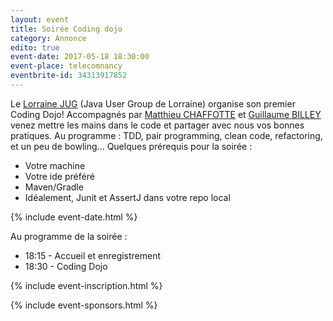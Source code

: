 ```yaml
---
layout: event
title: Soirée Coding dojo
category: Annonce
edito: true
event-date: 2017-05-18 18:30:00
event-place: telecomnancy
eventbrite-id: 34313917852
---
```




<p>
Le <a href="/">Lorraine JUG</a> (Java User Group de Lorraine) organise son premier Coding Dojo!
Accompagnés par <a href="/speakers.html#mchaffotte">Matthieu CHAFFOTTE</a> et <a href="/speakers.html#gbilley">Guillaume BILLEY</a> venez mettre les mains dans le code et partager avec nous vos bonnes pratiques.
Au programme : TDD, pair programming, clean code, refactoring, et un peu de bowling...
Quelques prérequis pour la soirée :
<ul>
	<li>Votre machine</li>
	<li>Votre ide préféré</li>
	<li>Maven/Gradle</li>
	<li>Idéalement, Junit et AssertJ dans votre repo local</li>
</ul>
</p>

{% include event-date.html %}

<div class="programme">Au programme de la soirée :
	<ul>
		<li>18:15 - Accueil et enregistrement</li>
		<li>18:30 - Coding Dojo</li>
	</ul>
</div>

{% include event-inscription.html %}

{% include event-sponsors.html %}
